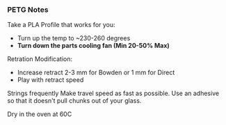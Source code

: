 ### PETG Notes

Take a PLA Profile that works for you:
-   Turn up the temp to ~230-260 degrees
-   __Turn down the parts cooling fan (Min 20-50% Max)__

Retration Modification:
-   Increase retract 2-3 mm for Bowden or 1 mm for Direct
-   Play with retract speed

Strings frequently
Make travel speed as fast as possible.
Use an adhesive so that it doesn't pull chunks out of your glass.

Dry in the oven at 60C
